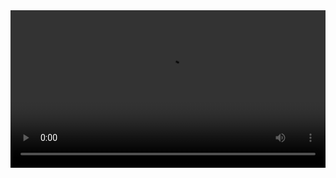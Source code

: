 
<video width="100%" controls controlslist="nodownload nofullscreen noremoteplayback" disablePictureInPicture>
  <source src="https://api.keepwork.com/ts-storage/siteFiles/13727/raw#08兵临城下（上）11535.webm" type="video/webm" />
  <source src="https://api.keepwork.com/ts-storage/siteFiles/13728/raw#08兵临城下（上）11535（原版）.mp4" type="video/mp4" />
   
  你的浏览器不支持播放
</video>
<style>
video::-webkit-media-controls-fullscreen-button { display: none; } 
</style>